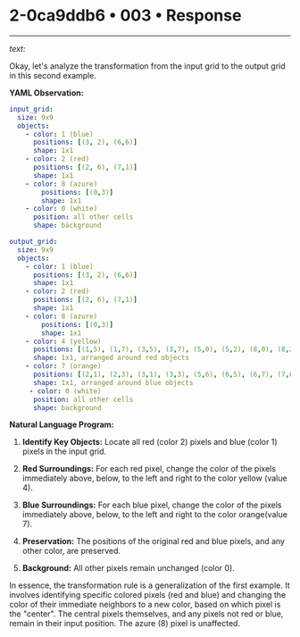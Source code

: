 # 2-0ca9ddb6 • 003 • Response

---

*text:*

Okay, let's analyze the transformation from the input grid to the output grid in this second example.

**YAML Observation:**

```yaml
input_grid:
  size: 9x9
  objects:
    - color: 1 (blue)
      positions: [(3, 2), (6,6)]
      shape: 1x1
    - color: 2 (red)
      positions: [(2, 6), (7,1)]
      shape: 1x1
    - color: 8 (azure)
        positions: [(0,3)]
        shape: 1x1
    - color: 0 (white)
      position: all other cells
      shape: background

output_grid:
  size: 9x9
  objects:
    - color: 1 (blue)
      positions: [(3, 2), (6,6)]
      shape: 1x1
    - color: 2 (red)
      positions: [(2, 6), (7,1)]
      shape: 1x1
    - color: 8 (azure)
        positions: [(0,3)]
        shape: 1x1
    - color: 4 (yellow)
      positions: [(1,5), (1,7), (3,5), (3,7), (5,0), (5,2), (8,0), (8,2)]
      shape: 1x1, arranged around red objects
    - color: 7 (orange)
      positions: [(2,1), (2,3), (3,1), (3,3), (5,6), (6,5), (6,7), (7,6)]
      shape: 1x1, arranged around blue objects
     - color: 0 (white)
      position: all other cells
      shape: background
```

**Natural Language Program:**

1.  **Identify Key Objects:** Locate all red (color 2) pixels and blue (color 1) pixels in the input grid.

2.  **Red Surroundings:** For each red pixel, change the color of the pixels immediately above, below, to the left and right to the color yellow (value 4).

3.  **Blue Surroundings:** For each blue pixel, change the color of the pixels immediately above, below, to the left and right to the color orange(value 7).

4. **Preservation:** The positions of the original red and blue pixels, and any other color, are preserved.

5. **Background:** All other pixels remain unchanged (color 0).

In essence, the transformation rule is a generalization of the first example. It involves identifying specific colored pixels (red and blue) and changing the color of their immediate neighbors to a new color, based on which pixel is the "center".  The central pixels themselves, and any pixels not red or blue, remain in their input position. The azure (8) pixel is unaffected.

